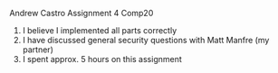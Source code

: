 Andrew Castro
Assignment 4
Comp20

1. I believe I implemented all parts correctly
2. I have discussed general security questions with Matt Manfre (my partner)
3. I spent approx. 5 hours on this assignment
